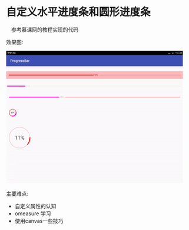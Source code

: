 # 自定义水平进度条和圆形进度条

&emsp;参考慕课网的教程实现的代码

效果图:

![](/image\ezgif-3276778685.gif)

主要难点:

* 自定义属性的认知
* omeasure 学习
* 使用canvas一些技巧